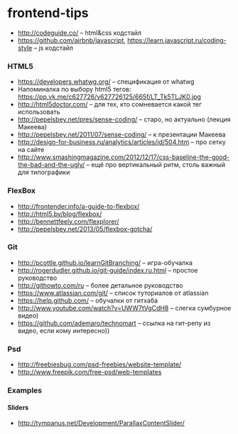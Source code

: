 # frontend-tips

* http://codeguide.co/ – html&css кодстайл
* https://github.com/airbnb/javascript, https://learn.javascript.ru/coding-style – js кодстайл

### HTML5

* https://developers.whatwg.org/ – спецификация от whatwg
* Напоминалка по выбору html5 тегов: https://pp.vk.me/c627726/v627726125/665f/LT_Tk5TLJK0.jpg
* http://html5doctor.com/ – для тех, кто сомневается какой тег использовать
* http://pepelsbey.net/pres/sense-coding/ – старо, но актуально (лекция Макеева)
* http://pepelsbey.net/2011/07/sense-coding/ – к презентации Макеева
* http://design-for-business.ru/analytics/articles/id/504.htm – про сетку на сайте
* http://www.smashingmagazine.com/2012/12/17/css-baseline-the-good-the-bad-and-the-ugly/ – ещё про вертикальный ритм, столь важный для типографики

### FlexBox

* http://frontender.info/a-guide-to-flexbox/
* http://html5.by/blog/flexbox/
* http://bennettfeely.com/flexplorer/
* http://pepelsbey.net/2013/05/flexbox-gotcha/

### Git

* http://pcottle.github.io/learnGitBranching/ – игра-обучалка
* http://rogerdudler.github.io/git-guide/index.ru.html – простое руководство
* http://githowto.com/ru – более детальное руководство
* https://www.atlassian.com/git/ – список туториалов от atlassian
* https://help.github.com/ – обучалки от гитхаба
* http://www.youtube.com/watch?v=UWW7tVgCdH8 – слегка сумбурное видео)
* https://github.com/ademaro/technomart – ссылка на гит-репу из видео, если кому интересно))

### Psd

* http://freebiesbug.com/psd-freebies/website-template/
* http://www.freepik.com/free-psd/web-templates

### Examples
#### Sliders

* http://tympanus.net/Development/ParallaxContentSlider/
